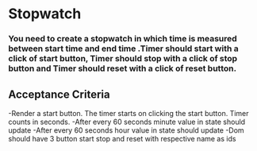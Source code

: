 # Stopwatch


### You need to create a stopwatch in which time is measured between start time and end time .Timer should start with a click of start button, Timer should stop with a click of stop button and Timer should reset with a click of reset button.

## Acceptance Criteria
-Render a start button. The timer starts on clicking the start button. Timer counts in seconds.
-After every 60 seconds minute value in state should update
-After every 60 seconds hour value in state should update
-Dom should have 3 button start stop and reset with respective name as ids
